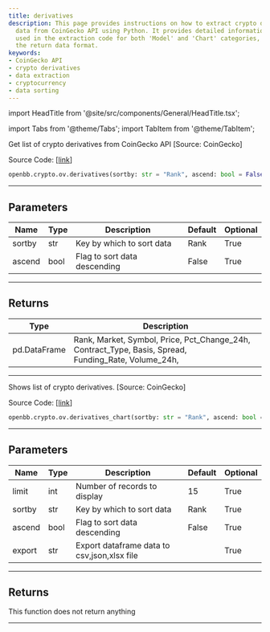 ```yaml
---
title: derivatives
description: This page provides instructions on how to extract crypto derivatives
  data from CoinGecko API using Python. It provides detailed information on the parameters
  used in the extraction code for both 'Model' and 'Chart' categories, along with
  the return data format.
keywords:
- CoinGecko API
- crypto derivatives
- data extraction
- cryptocurrency
- data sorting
---
```


import HeadTitle from '@site/src/components/General/HeadTitle.tsx';

<HeadTitle title="crypto.ov.derivatives - Reference | OpenBB SDK Docs" />

import Tabs from '@theme/Tabs';
import TabItem from '@theme/TabItem';

<Tabs>
<TabItem value="model" label="Model" default>

Get list of crypto derivatives from CoinGecko API [Source: CoinGecko]

Source Code: [[link](https://github.com/OpenBB-finance/OpenBBTerminal/tree/main/openbb_terminal/cryptocurrency/overview/pycoingecko_model.py#L375)]

```python
openbb.crypto.ov.derivatives(sortby: str = "Rank", ascend: bool = False)
```

---

## Parameters

| Name | Type | Description | Default | Optional |
| ---- | ---- | ----------- | ------- | -------- |
| sortby | str | Key by which to sort data | Rank | True |
| ascend | bool | Flag to sort data descending | False | True |


---

## Returns

| Type | Description |
| ---- | ----------- |
| pd.DataFrame | Rank, Market, Symbol, Price, Pct_Change_24h, Contract_Type, Basis, Spread,<br/>Funding_Rate, Volume_24h, |
---

</TabItem>
<TabItem value="view" label="Chart">

Shows  list of crypto derivatives. [Source: CoinGecko]

Source Code: [[link](https://github.com/OpenBB-finance/OpenBBTerminal/tree/main/openbb_terminal/cryptocurrency/overview/pycoingecko_view.py#L645)]

```python
openbb.crypto.ov.derivatives_chart(sortby: str = "Rank", ascend: bool = False, limit: int = 15, export: str = "")
```

---

## Parameters

| Name | Type | Description | Default | Optional |
| ---- | ---- | ----------- | ------- | -------- |
| limit | int | Number of records to display | 15 | True |
| sortby | str | Key by which to sort data | Rank | True |
| ascend | bool | Flag to sort data descending | False | True |
| export | str | Export dataframe data to csv,json,xlsx file |  | True |


---

## Returns

This function does not return anything

---

</TabItem>
</Tabs>
